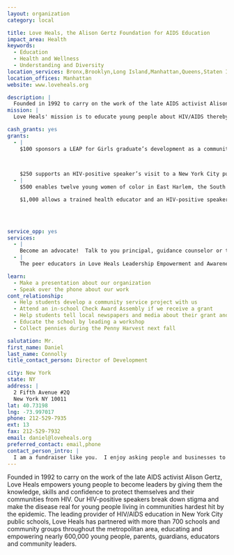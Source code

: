 ```yaml
---
layout: organization
category: local

title: Love Heals, the Alison Gertz Foundation for AIDS Education
impact_area: Health
keywords: 
  - Education
  - Health and Wellness
  - Understanding and Diversity
location_services: Bronx,Brooklyn,Long Island,Manhattan,Queens,Staten Island
location_offices: Manhattan
website: www.loveheals.org

description: |
  Founded in 1992 to carry on the work of the late AIDS activist Alison Gertz, Love Heals empowers young people to become leaders by giving them the knowledge, skills and confidence to protect themselves and their communities from HIV. Our HIV-positive speakers break down stigma and make the disease real for young people living in communities hardest hit by the epidemic. The leading provider of HIV/AIDS education in New York City public schools, Love Heals has partnered with more than 700 schools and community groups throughout the metropolitan area, educating and empowering nearly 600,000 young people, parents, guardians, educators and community leaders.
mission: |
  Love Heals' mission is to educate young people about HIV/AIDS thereby enabling them to make informed choices that can save their lives. 

cash_grants: yes
grants: 
  - |
    $100 sponsors a LEAP for Girls graduate’s development as a community educator and activist through participation in quarterly training and community outreach activities over the course of one year.

    

    $250 supports an HIV-positive speaker’s visit to a New York City public high school where he will speak directly to 250 students about the realities of HIV/AIDS, empowering them to make informed choices.
  - |
    $500 enables twelve young women of color in East Harlem, the South Bronx or Central Brooklyn to test the leadership and public speaking skills gained through Love Heals’ Leadership Empowerment and Awareness Program (LEAP) for Girls by delivering a service project to 250 community members. 

    $1,000 allows a trained health educator and an HIV-positive speaker from the Love Heals Speakers Bureau to speak directly to 250 New York City public high school students about the realities of HIV/AIDS, empowering them to make informed choices.

    

    
service_opp: yes
services: 
  - |
    Become an advocate!  Talk to you principal, guidance counselor or teacher about bringing the Love Heals Speakers Bureau to your school.  
  - |
    The peer educators in Love Heals Leadership Empowerment and Awareness Program for Girls hold 6 service projects related to HIV/AIDS prevention every year.  Events are held in East Harlem, the South Bronx and Central Brooklyn.  Students can help raise money, attend and help publicize these community events.

learn: 
  - Make a presentation about our organization
  - Speak over the phone about our work
cont_relationship: 
  - Help students develop a community service project with us
  - Attend an in-school Check Award Assembly if we receive a grant
  - Help students tell local newspapers and media about their grant and/or project with us
  - Educate the school by leading a workshop
  - Collect pennies during the Penny Harvest next fall

salutation: Mr.
first_name: Daniel
last_name: Connolly
title_contact_person: Director of Development

city: New York
state: NY
address: |
  2 Fifth Avenue #2Q  
  New York NY 10011
lat: 40.73198
lng: -73.997017
phone: 212-529-7935
ext: 13
fax: 212-529-7932
email: daniel@loveheals.org
preferred_contact: email,phone
contact_person_intro: |
  I am a fundraiser like you.  I enjoy asking people and businesses to make donations to Love Heals because I know that my work will help keep young people healthy and happy.
---
```

Founded in 1992 to carry on the work of the late AIDS activist Alison Gertz, Love Heals empowers young people to become leaders by giving them the knowledge, skills and confidence to protect themselves and their communities from HIV. Our HIV-positive speakers break down stigma and make the disease real for young people living in communities hardest hit by the epidemic. The leading provider of HIV/AIDS education in New York City public schools, Love Heals has partnered with more than 700 schools and community groups throughout the metropolitan area, educating and empowering nearly 600,000 young people, parents, guardians, educators and community leaders.